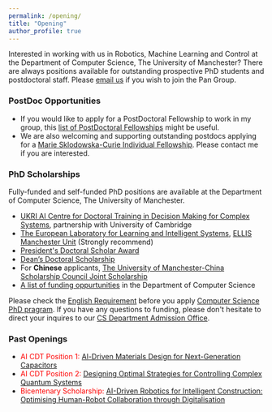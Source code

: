 ```yaml
---
permalink: /opening/
title: "Opening"
author_profile: true
---
```


Interested in working with us in Robotics, Machine Learning and Control at the Department of Computer Science, The University of Manchester? There are always positions available for outstanding prospective PhD students and postdoctoral staff. Please [email us](mailto:wei.pan@manchester.ac.uk) if you wish to join the Pan Group.

<!--- **Three PhD scholarships are available.** (1) [MARL for Drones](https://www.findaphd.com/phds/project/a-star-human-visual-recognition-inspired-multi-agent-reinforcement-learning-for-drone-search-and-rescue-in-complex-environment/?p155665) (for UK/Overseas students), (2) [Learning-based Control](https://www.findaphd.com/phds/project/learning-based-approach-for-applied-nonlinear-control/?p155794) (for UK students), (3) [RL in Complex Environment](https://www.findaphd.com/phds/project/epsrc-bae-systems-industrial-case-phd-studentship-mitigation-of-reinforcement-learning-algorithms-in-changing-environments/?p149231) (for UK/EU Students).
--->

### PostDoc Opportunities
- If you would like to apply for a PostDoctoral Fellowship to work in my group, this [list of PostDoctoral Fellowships](https://www.se.manchester.ac.uk/research/support/fellowships/) might be useful. 
- We are also welcoming and supporting outstanding postdocs applying for a [Marie Sklodowska-Curie Individual Fellowship](https://marie-sklodowska-curie-actions.ec.europa.eu/actions/postdoctoral-fellowships). Please contact me if you are interested.

### PhD Scholarships

Fully-funded and self-funded PhD positions are available at the Department of Computer Science, The University of Manchester.

- [UKRI AI Centre for Doctoral Training in Decision Making for Complex Systems](https://www.manchester.ac.uk/discover/news/university-to-train-next-generation-of-ai-researchers-in-new-ukri-centre-for-doctoral-training/?utm_source=https%3a%2f%2femarketing.manchester.ac.uk%2fuomepscommslz%2f&utm_medium=email&utm_campaign=Beeline+3+November+2023&utm_term=%7bEmailSubjectLine%7d&utm_content=47108&gator_td=Wcf07WkLklSlpHz4Y1fJ%2fB5fBe0DDMUlJz%2f2Mv5iOSrDc6RHcNoMoAvCkrM6inmahMa87MFfrR0MDiqNa5Df%2btLrRqvykzQ9LlV61qsJn4DW8FFqeR2WshdlxykWAS%2bR4RmnTwVgiA366RISZdzhAJn%2bPJLa%2f89HVFrlue6QhSA%3d), partnership with University of Cambridge
- [The European Laboratory for Learning and Intelligent Systems](https://ellis.eu/phd-postdoc), [ELLIS Manchester Unit](https://www.idsai.manchester.ac.uk/connect/partnerships/ellis/) (Strongly recommend)
- [President's Doctoral Scholar Award](https://www.presidentsaward.manchester.ac.uk/)
- [Dean’s Doctoral Scholarship](https://www.se.manchester.ac.uk/study/postgraduate-research/funding/deans-doctoral-scholarship/)
- For **Chinese** applicants, [The University of Manchester-China Scholarship Council Joint Scholarship](https://www.se.manchester.ac.uk/study/postgraduate-research/funding/joint-scholarship/)
- [A list of funding oppurtunities](https://www.cs.manchester.ac.uk/study/postgraduate-research/funding/) in the Department of Computer Science

Please check the [English Requirement](https://www.manchester.ac.uk/study/postgraduate-research/programmes/list/02954/phd-computer-science/entry-requirements/#course-profile) before you apply [Computer Science PhD pragram](https://www.manchester.ac.uk/study/postgraduate-research/programmes/list/02954/phd-computer-science/).  If you have any questions to funding, please don't hesitate to direct your inquires to our [CS Department Admission Office](https://www.cs.manchester.ac.uk/connect/contact/).


### Past Openings

- <span style="color:red">AI CDT Position 1: [Al-Driven Materials Design for Next-Generation Capacitors](https://www.findaphd.com/phds/project/al-driven-materials-design-for-next-generation-capacitors/?p176943)</span>
- <span style="color:red">AI CDT Position 2: [Designing Optimal Strategies for Controlling Complex Quantum Systems](https://www.findaphd.com/phds/project/designing-optimal-strategies-for-controlling-complex-quantum-systems/?p177132)</span>
- <span style="color:red"> Bicentenary Scholarship: [AI-Driven Robotics for Intelligent Construction: Optimising Human-Robot Collaboration through Digitalisation](https://www.findaphd.com/phds/project/fse-bicentenary-phd-ai-driven-robotics-for-intelligent-construction-optimising-human-robot-collaboration-through-digitalisation/?p179090)</span>

